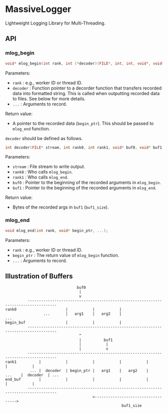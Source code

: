 # MassiveLogger

Lightweight Logging Library for Multi-Threading.

## API

### mlog_begin
```c
void* mlog_begin(int rank, int (*decoder)(FILE*, int, int, void*, void*), ...);
```

Parameters:
* `rank`    : e.g., worker ID or thread ID.
* `decoder` : Function pointer to a decorder function that transfers recorded data into formatted string. This is called when outputting recorded data to files. See below for more details.
* `...`     : Arguments to record.

Return value:
* A pointer to the recorded data (`begin_ptr`). This should be passed to `mlog_end` function.

`decoder` should be defined as follows.
```c
int decoder(FILE* stream, int rank0, int rank1, void* buf0, void* buf1);
```

Parameters:
* `stream` : File stream to write output.
* `rank0`  : Who calls `mlog_begin`.
* `rank1`  : Who calls `mlog_end`.
* `buf0`   : Pointer to the beginning of the recorded arguments in `mlog_begin`.
* `buf1`   : Pointer to the beginning of the recorded arguments in `mlog_end`.

Return value:
* Bytes of the recorded args in `buf1` (`buf1_size`).

### mlog_end

```c
void mlog_end(int rank, void* begin_ptr, ...);
```

Parameters:
* `rank`      : e.g., worker ID or thread ID.
* `begin_ptr` : The return value of `mlog_begin` function.
* `...`       : Arguments to record.

## Illustration of Buffers

```
                                buf0
                                 |
                                 v
          -----------------------------------------------------------------------------------
rank0                      |           |           |
                 ...       |   arg1    |   arg2    |                   ...
begin_buf                  |           |           |
          -----------------------------------------------------------------------------------
                                 ^
                                 |          buf1
                                 |           |
                                 |           v
          -----------------------------------------------------------------------------------
rank1          |           |           |           |           |           |           |
           ... |  decoder  | begin_ptr |   arg1    |   arg2    |    ...    |  decoder  | ...
end_buf        |           |           |           |           |           |           |
          -----------------------------------------------------------------------------------
                                       <----------------------------------->
                                                    buf1_size
```
